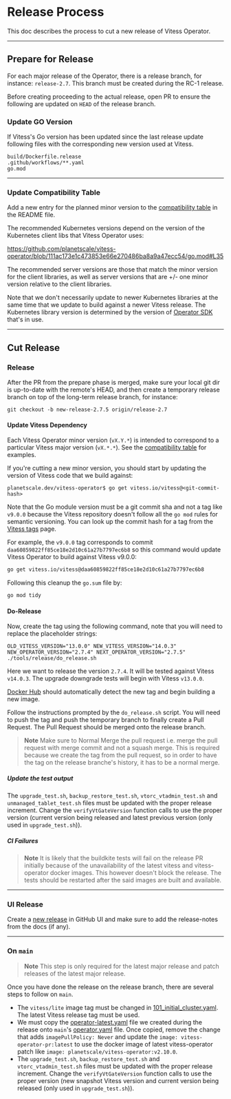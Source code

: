 # Release Process

This doc describes the process to cut a new release of Vitess Operator.

-------------------

## Prepare for Release

For each major release of the Operator, there is a release branch, for instance: `release-2.7`.
This branch must be created during the RC-1 release.

Before creating proceeding to the actual release, open PR to ensure the following are updated on `HEAD` of the release branch.

### Update GO Version

If Vitess's Go version has been updated since the last release update following files with the corresponding new version used at Vitess.

```console
build/Dockerfile.release
.github/workflows/**.yaml
go.mod
```

-------------------

### Update Compatibility Table

Add a new entry for the planned minor version to the [compatibility table](https://github.com/planetscale/vitess-operator/blob/main/README.md#compatibility)
in the README file.

The recommended Kubernetes versions depend on the version of the Kubernetes
client libs that Vitess Operator uses:

https://github.com/planetscale/vitess-operator/blob/111ac173e1c473853e66e270486ba8a9a47ecc54/go.mod#L35

The recommended server versions are those that match the minor version for the
client libraries, as well as server versions that are +/- one minor version
relative to the client libraries.

Note that we don't necessarily update to newer Kubernetes libraries at the same
time that we update to build against a newer Vitess release.
The Kubernetes library version is determined by the version of [Operator SDK](https://github.com/operator-framework/operator-sdk)
that's in use.

-------------------

## Cut Release

### Release

After the PR from the prepare phase is merged, make sure your local git dir is
up-to-date with the remote's HEAD, and then create a temporary release branch on top of the long-term release branch, for instance:

```
git checkout -b new-release-2.7.5 origin/release-2.7
```

#### Update Vitess Dependency

Each Vitess Operator minor version (`vX.Y.*`) is intended to correspond to a
particular Vitess major version (`vX.*.*`).
See the [compatibility table](https://github.com/planetscale/vitess-operator#compatibility)
for examples.

If you're cutting a new minor version, you should start by updating the version
of Vitess code that we build against:

```console
planetscale.dev/vitess-operator$ go get vitess.io/vitess@<git-commit-hash>
```

Note that the Go module version must be a git commit sha and not a tag like
`v9.0.0` because the Vitess repository doesn't follow all the `go mod` rules for
semantic versioning. You can look up the commit hash for a tag from the
[Vitess tags](https://github.com/vitessio/vitess/tags) page.

For example, the `v9.0.0` tag corresponds to commit `daa60859822ff85ce18e2d10c61a27b7797ec6b8`
so this command would update Vitess Operator to build against Vitess v9.0.0:

```sh
go get vitess.io/vitess@daa60859822ff85ce18e2d10c61a27b7797ec6b8
```

Following this cleanup the `go.sum` file by:
```sh
go mod tidy
```

#### Do-Release

Now, create the tag using the following command, note that you will need to replace the placeholder strings:

```
OLD_VITESS_VERSION="13.0.0" NEW_VITESS_VERSION="14.0.3" NEW_OPERATOR_VERSION="2.7.4" NEXT_OPERATOR_VERSION="2.7.5" ./tools/release/do_release.sh 
```

Here we want to release the version `2.7.4`. It will be tested against Vitess `v14.0.3`. The upgrade downgrade tests will begin with Vitess `v13.0.0`.

[Docker Hub](https://hub.docker.com/repository/docker/planetscale/vitess-operator)
should automatically detect the new tag and begin building a new image.

Follow the instructions prompted by the `do_release.sh` script. You will need to push the tag and push the temporary branch to finally create a Pull Request. The Pull Request should be merged onto the release branch.

> **Note**
> Make sure to Normal Merge the pull request i.e. merge the pull request with merge commit and not a squash merge. This is required because we create the tag
from the pull request, so in order to have the tag on the release branche's history, it has to be a normal merge.

##### Update the test output

The `upgrade_test.sh`, `backup_restore_test.sh`, `vtorc_vtadmin_test.sh` and `unmanaged_tablet_test.sh` files must be updated with the proper release increment. Change the `verifyVtGateVersion` function calls to use the proper version (current version being released and latest previous version (only used in `upgrade_test.sh`)).

##### CI Failures

> **Note**
> It is likely that the buildkite tests will fail on the release PR initially because of the unavailability of the latest vitess and vitess-operator docker images. This however doesn't block the release. The tests should be restarted after the said images are built and available.

-------------------

### UI Release

Create a [new release](https://github.com/planetscale/vitess-operator/releases/new)
in GitHub UI and make sure to add the release-notes from the docs (if any).

-------------------

### On `main`

> **Note**
> This step is only required for the latest major release and patch releases of the latest major release.

Once you have done the release on the release branch, there are several steps to follow on `main`.

- The `vitess/lite` image tag must be changed in [101_initial_cluster.yaml](..%2Ftest%2Fendtoend%2Foperator%2F101_initial_cluster.yaml). The latest Vitess release tag must be used.
- We must copy the [operator-latest.yaml](..%2Ftest%2Fendtoend%2Foperator%2Foperator-latest.yaml) file we created during the release onto `main`'s [operator.yaml](..%2Ftest%2Fendtoend%2Foperator%2Foperator.yaml) file. Once copied, remove the change that adds `imagePullPolicy: Never` and update the `image: vitess-operator-pr:latest` to use the docker image of latest vitess-operator patch like `image: planetscale/vitess-operator:v2.10.0`.
- The `upgrade_test.sh`, `backup_restore_test.sh` and `vtorc_vtadmin_test.sh` files must be updated with the proper release increment. Change the `verifyVtGateVersion` function calls to use the proper version (new snapshot Vitess version and current version being released (only used in `upgrade_test.sh`)).


